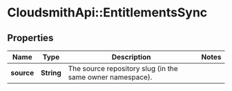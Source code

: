 # CloudsmithApi::EntitlementsSync

## Properties
Name | Type | Description | Notes
------------ | ------------- | ------------- | -------------
**source** | **String** | The source repository slug (in the same owner namespace). | 



